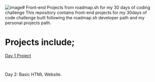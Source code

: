 ![image](https://github.com/user-attachments/assets/c9ad0804-2a30-43f5-ad9b-364f950afe62)# Front-end Projects from roadmap.sh for my 30 days of coding challenge 
This repository contains front-end projects for my 30days of code challenge built following the 
roadmap.sh developer path and my personal projects path.

# Projects include;
<p><a href="https://roadmap.sh/projects/single-page-cv" rel="">Day 1 Project</a></p><br/> 

<p><a href=https://roadmap.sh/projects/basic-html-website rel="roadmap.sh"></a>Day 2: Basic HTML Website.</p>
